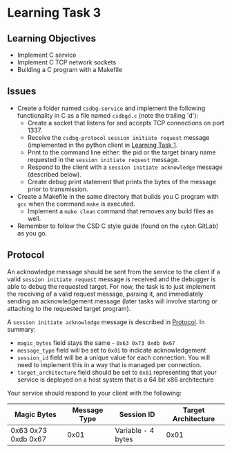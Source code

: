 # Learning Task 3

## Learning Objectives

* Implement C service
* Implement C TCP network sockets
* Building a C program with a Makefile

## Issues

* Create a folder named `csdbg-service` and implement the following
    functionality in C as a file named `csdbgd.c` (note the trailing 'd'):
    * Create a socket that listens for and accepts TCP connections on port
      1337.
    * Receive the `csdbg-protocol` `session initiate request` message 
      (implemented in the python client in [Learning Task 1](task1.md).
    * Print to the command line either: the pid or the target binary name
      requested in the `session initiate request` message.
    * Respond to the client with a `session initiate acknowledge` message
      (described below).
    * Create debug print statement that prints the bytes of the message prior 
      to transmission.
* Create a Makefile in the same directory that builds you C program with `gcc`
  when the command `make` is executed. 
    * Implement a `make clean` command that removes any build files as well.
* Remember to follow the CSD C style guide (found on the `cybbh` GitLab) as
  you go.

## Protocol

An acknowledge message should be sent from the service to the client if
a valid `session initiate request` message is received and the debugger is
able to debug the requested target. For now, the task is to just implement
the receiving of a valid request message, parsing it, and immediately sending
an acknowledgement message (later tasks will involve starting or attaching to
the requested target program).

A `session initiate acknowledge` message is described in 
[Protocol](../protocol.md). In summary:
* `magic_bytes` field stays the same - `0x63 0x73 0xdb 0x67`
* `message_type` field will be set to `0x01` to indicate acknowledgement
* `session_id` field will be a unique value for each connection. You will need
  to implement this in a way that is managed per connection.
* `target_architecture` field should be set to `0x01` representing that your
  service is deployed on a host system that is a 64 bit x86 architecture

Your service should respond to your client with the following:

| Magic Bytes | Message Type | Session ID | Target Architecture |
|-------------|--------------|------------|---------------------|
| 0x63 0x73 0xdb 0x67 | 0x01 | Variable - 4 bytes | 0x01 |
